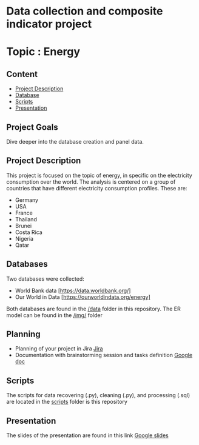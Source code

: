 
# Data collection and composite indicator project
# Topic : Energy

## Content
- [Project Description](#project-description)
- [Database](#Databases)
- [Scripts](#Scripts)
- [Presentation](#presentation)


## Project Goals
Dive deeper into the database creation and panel data.


## Project Description
This project is focused on the topic of energy, in specific on the electricity consumption over the world.
The analysis is centered on a group of countries that have different electricity consumption profiles. These are:
 - Germany
 - USA
 - France
 - Thailand
 - Brunei
 - Costa Rica
 - Nigeria
 - Qatar


## Databases
Two databases were collected:
 * World Bank data [https://data.worldbank.org/]
 * Our World in Data [https://ourworldindata.org/energy]

Both databases are found in the [/data](/data/) folder in this repository.
The ER model can be found in the [/img/](/img/) folder

## Planning

- Planning of your project in Jira [Jira](https://tthaopham.atlassian.net/jira/software/projects/DPI/boards/2)
- Documentation with brainstorming session and tasks definition [Google doc](https://docs.google.com/document/d/1yn-ZeesGQff6vBcsLQFElriBeCf7DvzYXTcpAF3tIt0/edit?usp=sharing)

## Scripts
The scripts for data recovering (.py), cleaning (.py), and processing (.sql) are located in the [scripts](/scripts/) folder is this repository

## Presentation

The slides of the presentation are found in this link [Google slides](https://docs.google.com/presentation/d/1A_2Vm0axQGdwcZFpS1Bc_U0cwpGs6pAO7RUYKB9i_pI/edit?usp=sharing)



